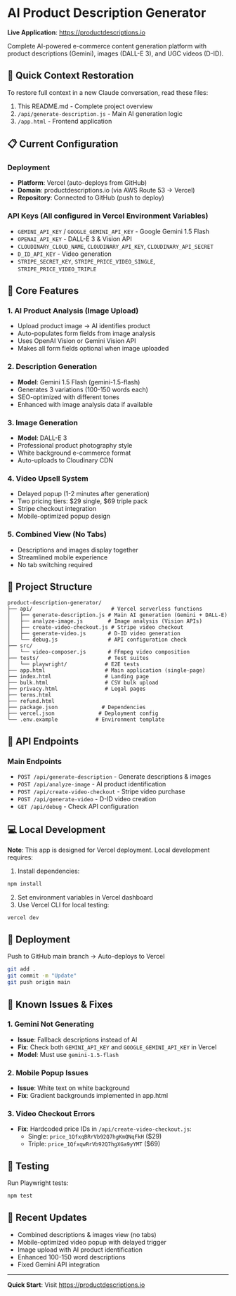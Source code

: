 # AI Product Description Generator

**Live Application**: https://productdescriptions.io

Complete AI-powered e-commerce content generation platform with product descriptions (Gemini), images (DALL-E 3), and UGC videos (D-ID).

## 🚀 Quick Context Restoration

To restore full context in a new Claude conversation, read these files:
1. This README.md - Complete project overview
2. `/api/generate-description.js` - Main AI generation logic
3. `/app.html` - Frontend application

## 📋 Current Configuration

### Deployment
- **Platform**: Vercel (auto-deploys from GitHub)
- **Domain**: productdescriptions.io (via AWS Route 53 → Vercel)
- **Repository**: Connected to GitHub (push to deploy)

### API Keys (All configured in Vercel Environment Variables)
- `GEMINI_API_KEY` / `GOOGLE_GEMINI_API_KEY` - Google Gemini 1.5 Flash
- `OPENAI_API_KEY` - DALL-E 3 & Vision API
- `CLOUDINARY_CLOUD_NAME`, `CLOUDINARY_API_KEY`, `CLOUDINARY_API_SECRET`
- `D_ID_API_KEY` - Video generation
- `STRIPE_SECRET_KEY`, `STRIPE_PRICE_VIDEO_SINGLE`, `STRIPE_PRICE_VIDEO_TRIPLE`

## 🎯 Core Features

### 1. AI Product Analysis (Image Upload)
- Upload product image → AI identifies product
- Auto-populates form fields from image analysis
- Uses OpenAI Vision or Gemini Vision API
- Makes all form fields optional when image uploaded

### 2. Description Generation
- **Model**: Gemini 1.5 Flash (gemini-1.5-flash)
- Generates 3 variations (100-150 words each)
- SEO-optimized with different tones
- Enhanced with image analysis data if available

### 3. Image Generation  
- **Model**: DALL-E 3
- Professional product photography style
- White background e-commerce format
- Auto-uploads to Cloudinary CDN

### 4. Video Upsell System
- Delayed popup (1-2 minutes after generation)
- Two pricing tiers: $29 single, $69 triple pack
- Stripe checkout integration
- Mobile-optimized popup design

### 5. Combined View (No Tabs)
- Descriptions and images display together
- Streamlined mobile experience
- No tab switching required

## 📁 Project Structure

```
product-description-generator/
├── api/                         # Vercel serverless functions
│   ├── generate-description.js # Main AI generation (Gemini + DALL-E)
│   ├── analyze-image.js        # Image analysis (Vision APIs)  
│   ├── create-video-checkout.js # Stripe video checkout
│   ├── generate-video.js       # D-ID video generation
│   └── debug.js                # API configuration check
├── src/
│   └── video-composer.js       # FFmpeg video composition
├── tests/                      # Test suites
│   └── playwright/            # E2E tests
├── app.html                   # Main application (single-page)
├── index.html                 # Landing page
├── bulk.html                  # CSV bulk upload
├── privacy.html               # Legal pages
├── terms.html
├── refund.html
├── package.json              # Dependencies
├── vercel.json              # Deployment config
└── .env.example            # Environment template
```

## 🔧 API Endpoints

### Main Endpoints
- `POST /api/generate-description` - Generate descriptions & images
- `POST /api/analyze-image` - AI product identification
- `POST /api/create-video-checkout` - Stripe video purchase
- `POST /api/generate-video` - D-ID video creation
- `GET /api/debug` - Check API configuration

## 💻 Local Development

**Note**: This app is designed for Vercel deployment. Local development requires:

1. Install dependencies:
```bash
npm install
```

2. Set environment variables in Vercel dashboard
3. Use Vercel CLI for local testing:
```bash
vercel dev
```

## 🚀 Deployment

Push to GitHub main branch → Auto-deploys to Vercel

```bash
git add .
git commit -m "Update"
git push origin main
```

## 🐛 Known Issues & Fixes

### 1. Gemini Not Generating
- **Issue**: Fallback descriptions instead of AI
- **Fix**: Check both `GEMINI_API_KEY` and `GOOGLE_GEMINI_API_KEY` in Vercel
- **Model**: Must use `gemini-1.5-flash`

### 2. Mobile Popup Issues  
- **Issue**: White text on white background
- **Fix**: Gradient backgrounds implemented in app.html

### 3. Video Checkout Errors
- **Fix**: Hardcoded price IDs in `/api/create-video-checkout.js`:
  - Single: `price_1QfxqBRrVb92Q7hgKmQNqFkH` ($29)
  - Triple: `price_1QfxqwRrVb92Q7hgXGa9yYMT` ($69)

## 📝 Testing

Run Playwright tests:
```bash
npm test
```

## 🎯 Recent Updates

- Combined descriptions & images view (no tabs)
- Mobile-optimized video popup with delayed trigger
- Image upload with AI product identification
- Enhanced 100-150 word descriptions
- Fixed Gemini API integration

---

**Quick Start**: Visit https://productdescriptions.io